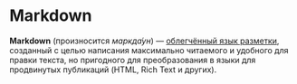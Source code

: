 # Markdown
**Markdown** (произносится *маркда́ун*) — [облегчённый язык разметки](https://ru.wikipedia.org/wiki/Язык_разметки#Облегчённые_языки_разметки), созданный с целью написания максимально читаемого и удобного для правки текста, но пригодного для преобразования в языки для продвинутых публикаций (HTML, Rich Text и других).
